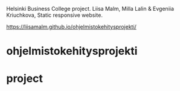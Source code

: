 Helsinki Business College project.
Liisa Malm, Milla Lalin & Evgeniia Kriuchkova,
Static responsive website.

https://liisamalm.github.io/ohjelmistokehitysprojekti/

# ohjelmistokehitysprojekti
# project
